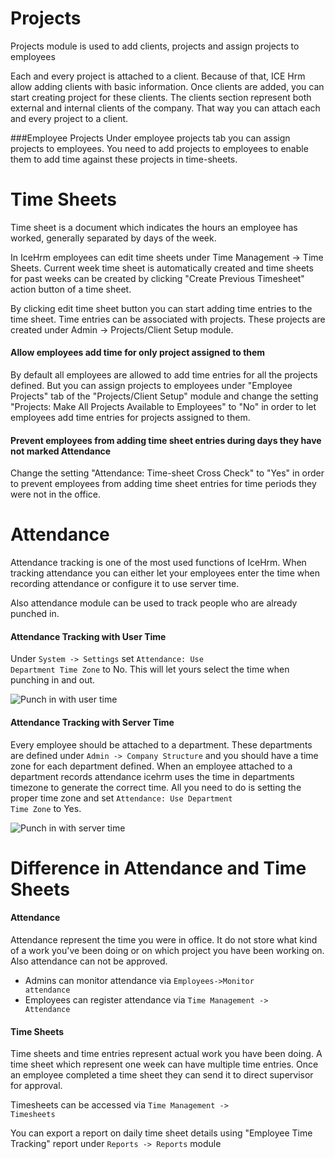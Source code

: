 # Projects

Projects module is used to add clients, projects and assign projects to employees

Each and every project is attached to a client. Because of that, ICE Hrm allow adding 
clients with basic information. Once clients are added, you can start creating project 
for these clients. The clients section represent both external and internal clients of the company. 
That way you can attach each and every project to a client.

###Employee Projects
Under employee projects tab you can assign projects to employees. You need to add projects to employees to enable them to add time against 
these projects in time-sheets.

# Time Sheets

Time sheet is a document which indicates the hours an employee has worked, generally separated by days of the week.

In IceHrm employees can edit time sheets under Time Management -> Time Sheets. Current week time sheet is automatically
created and time sheets for past weeks can be created by clicking "Create Previous Timesheet" action button of a time sheet.

By clicking edit time sheet button you can start adding time entries to the time sheet. Time entries can be associated with
projects. These projects are created under Admin -> Projects/Client Setup module. 


#### Allow employees add time for only project assigned to them

By default all employees are allowed to add time entries for all the projects defined. But you can assign projects to employees under "Employee Projects"
tab of the "Projects/Client Setup" module and change the setting "Projects: Make All Projects Available to Employees"
to "No" in order to let employees add time entries for projects assigned to them.

#### Prevent employees from adding time sheet entries during days they have not marked Attendance

Change the setting "Attendance: Time-sheet Cross Check" to "Yes" in order to prevent employees from adding time sheet
entries for time periods they were not in the office.

# Attendance

Attendance tracking is one of the most used functions of IceHrm. When tracking attendance you can either let your
employees enter the time when recording attendance or configure it to use server time.

Also attendance module can be used to track people who are already punched in.

#### Attendance Tracking with User Time

Under <code>System -> Settings</code> set <code>Attendance: Use Department Time Zone</code> to No. This will let yours select the time when
punching in and out.

![Punch in with user time](https://icehrm.s3.amazonaws.com/images/blog-images/attendance_punch_in1.png)

#### Attendance Tracking with Server Time

Every employee should be attached to a department. These departments are defined under <code>Admin -> Company Structure</code> and
you should have a time zone for each department defined. When an employee attached to a department records attendance
icehrm uses the time in departments timezone to generate the correct time. All you need to do is setting the proper
time zone and set <code>Attendance: Use Department Time Zone</code> to Yes.

![Punch in with server time](https://icehrm.s3.amazonaws.com/images/blog-images/attendance_punch_in1.png)

# Difference in Attendance and Time Sheets

#### Attendance

Attendance represent the time you were in office. It do not store what kind of a work you've been doing or 
on which project you have been working on. Also attendance can not be approved. 

- Admins can monitor attendance via <code>Employees->Monitor attendance</code>
- Employees can register attendance via <code>Time Management -> Attendance</code>

#### Time Sheets

Time sheets and time entries represent actual work you have been doing. A time sheet which represent one week
can have multiple time entries. Once an employee completed a time sheet they can send it to direct 
supervisor for approval.

Timesheets can be accessed via <code>Time Management -> Timesheets</code>

You can export a report on daily time sheet details using "Employee Time Tracking" report under 
<code>Reports -> Reports</code> module

